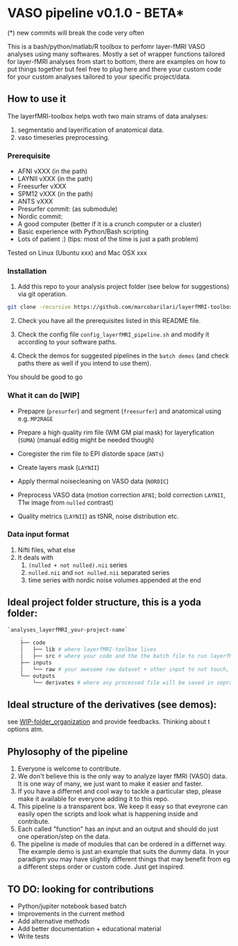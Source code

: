 # VASO pipeline v0.1.0 - BETA*

(*) new commits will break the code very often

This is a bash/python/matlab/R toolbox to perfomr layer-fMRI VASO analyses using many softwares. Mostly a set of wrapper functions tailored for layer-fMRI analyses from start to bottom, there are examples on how to put things together but feel free to plug here and there your custom code for your custom analyses tailored to your specific project/data.

## How to use it

The layerfMRI-toolbox helps woth two main strams of data analyses:

1. segmentatio and layerification of anatomical data.
2. vaso timeseries preprocessing.

### Prerequisite

* AFNI vXXX (in the path)
* LAYNII vXXX (in the path)
* Freesurfer vXXX
* SPM12 vXXX (in the path)
* ANTS vXXX
* Presurfer commit: (as submodule)
* Nordic commit:
* A good computer (better if it is a crunch computer or a cluster)
* Basic experience with Python/Bash scripting
* Lots of patient :) (tips: most of the time is just a path problem)

Tested on Linux (Ubuntu xxx) and Mac OSX xxx

### Installation

1. Add this repo to your analysis project folder (see below for suggestions) via git operation.

```bash
git clone -recursive https://github.com/marcobarilari/layerfMRI-toolbox.git
```

2. Check you have all the prerequisites listed in this README file.

3. Check the config file `config_layerfMRI_pipeline.sh` and modify it according to your software paths.

4. Check the demos for suggested pipelines in the `batch demos` (and check paths there as well if you intend to use them).

You should be good to go

### What it can do [WIP]

* Prepapre (`presurfer`) and segment (`freesurfer`) and anatomical using e.g. `MP2RAGE`

* Prepare a high quality rim file (WM GM pial mask) for layeryfication (`SUMA`) (manual editig might be needed though)

* Coregister the rim file to EPI distorde space (`ANTs`)

* Create layers mask (`LAYNII`)

* Apply thermal noisecleaning on VASO data (`NORDIC`)
  
* Preprocess VASO data (motion correction `AFNI`; bold correction `LAYNII`, T1w image from `nulled` contrast)

* Quality metrics (`LAYNII`) as tSNR, noise distribution etc.

### Data input format

1. Nifti files, what else
2. It deals with
   1. `(nulled + not nulled).nii` series 
   2. `nulled.nii` and `not nulled.nii` separated series
   3. time series with nordic noise volumes appended at the end

## Ideal project folder structure, this is a yoda folder:

```bash
`analyses_layerfMRI_your-project-name`
    .
    ├── code
    │   ├── lib # where layerfMRI-toolbox lives
    │   ├── src # where your code and the the batch file to run layerfMRI-toolbox live
    ├── inputs
    │   └── raw # your awesome raw dataset + other input to not touch, ideally bidslike format
    └── outputs
        └── derivates # where any processed file will be saved in seprate subfolders named by `software-step` 
```

## Ideal structure of the derivatives (see demos):

see [WIP-folder_organization](WIP-folder_organization.md) and provide feedbacks. Thinking about t options atm.

## Phylosophy of the pipeline

1. Everyone is welcome to contribute.
2. We don't believe this is the only way to analyze layer fMRI (VASO) data. It is one way of many, we just want to make it easier and faster.
3. If you have a differnet and cool way to tackle a particular step, please make it available for everyone adding it to this repo. 
4. This pipeline is a transparent box. We keep it easy so that eveyrone can easily open the scripts and look what is happening inside and contribute.
5. Each called "function" has an input and an output and should do just one operation/step on the data.
6. The pipeline is made of modules that can be ordered in a differnet way. The example demo is just an example that suits the dummy data. In your paradigm you may have slightly different things that may benefit from eg a different steps order or custom code. Just get inspired.

## TO DO: looking for contributions

- Python/jupiter notebook based batch
- Improvements in the current method
- Add alternative methods
- Add better documentation + educational material
- Write tests